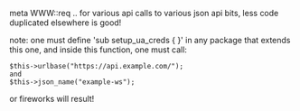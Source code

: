 meta WWW::req .. for various api calls to various json api bits, less code
duplicated elsewhere is good!

note: one must define 'sub setup_ua_creds { }' in any package that extends
this one, and inside this function, one must call:

	$this->urlbase("https://api.example.com/");
	and
	$this->json_name("example-ws");
or fireworks will result!


